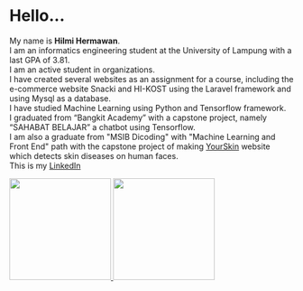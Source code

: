 Hello...
==
My name is **Hilmi Hermawan**.\
I am an informatics engineering student at the University of Lampung with a last GPA of 3.81.\
I am an active student in organizations. \
I have created several websites as an assignment for a course, including the e-commerce website Snacki and HI-KOST using the Laravel framework and using Mysql as a database. \
I have studied Machine Learning using Python and Tensorflow framework. \
I graduated from “Bangkit Academy” with a capstone project, namely “SAHABAT BELAJAR” a chatbot using Tensorflow.\
I am also a graduate from "MSIB Dicoding" with "Machine Learning and Front End" path with the capstone project of making [YourSkin](http://yourskin.herokuapp.com/) website which detects skin diseases on human faces. \
This is my [LinkedIn](https://www.linkedin.com/in/hilmihermawan/)

<p align="left">
<a href="https://github.com/hilmi2207">
  <img height="180em" src="https://github-readme-stats-eight-theta.vercel.app/api?username=hilmi2207&show_icons=true&theme=algolia&include_all_commits=true&count_private=true"/>
  <img height="180em" src="https://github-readme-stats-eight-theta.vercel.app/api/top-langs/?username=hilmi2207&layout=compact&langs_count=8&theme=algolia"/>
</a>
</p>
